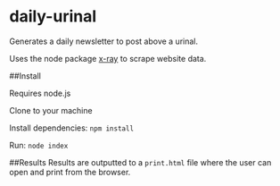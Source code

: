 # daily-urinal
Generates a daily newsletter to post above a urinal.

Uses the node package [x-ray](https://github.com/lapwinglabs/x-ray) to scrape website data.

##Install

Requires node.js

Clone to your machine

Install dependencies: `npm install`

Run: `node index`

##Results
Results are outputted to a `print.html` file where the user can open and print from the browser.
